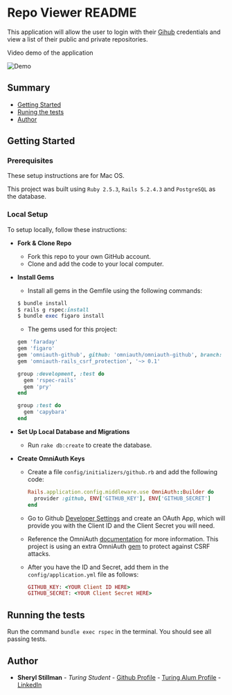 # Repo Viewer README

This application will allow the user to login with their [Gihub](https://github.com/) credentials and view a list of their public and private repositories.

Video demo of the application

![Demo](https://j.gifs.com/E8zMLv.gif)

## Summary

  - [Getting Started](#getting-started)
  - [Runing the tests](#running-the-tests)
  - [Author](#author)

## Getting Started

### Prerequisites

These setup instructions are for Mac OS.

This project was built using `Ruby 2.5.3`, `Rails 5.2.4.3` and `PostgreSQL` as the database.

### Local Setup

To setup locally, follow these instructions:
  * __Fork & Clone Repo__
    * Fork this repo to your own GitHub account.
    * Clone and add the code to your local computer.
  * __Install Gems__
    * Install all gems in the Gemfile using the following commands:
    ```ruby
    $ bundle install
    $ rails g rspec:install
    $ bundle exec figaro install
    ```

    * The gems used for this project:
    ```ruby
    gem 'faraday'
    gem 'figaro'
    gem 'omniauth-github', github: 'omniauth/omniauth-github', branch: 'master'
    gem 'omniauth-rails_csrf_protection', '~> 0.1'

    group :development, :test do
      gem 'rspec-rails'
      gem 'pry'
    end

    group :test do
      gem 'capybara'
    end
    ```

  * __Set Up Local Database and Migrations__
    * Run `rake db:create` to create the database.

  * __Create OmniAuth Keys__
    * Create a file `config/initializers/github.rb` and add the following code:
      ```ruby
      Rails.application.config.middleware.use OmniAuth::Builder do
        provider :github, ENV['GITHUB_KEY'], ENV['GITHUB_SECRET']
      end
      ```

    * Go to Github [Developer Settings](https://github.com/settings/developers) and create an OAuth App, which will provide you with the Client ID and the Client Secret you will need.

    * Reference the OmniAuth [documentation](https://github.com/omniauth/omniauth-github) for more information. This project is using an extra OmniAuth [gem](https://github.com/omniauth/omniauth/wiki/Resolving-CVE-2015-9284) to protect against CSRF attacks.

    * After you have the ID and Secret, add them in the `config/application.yml` file as follows:
      ```ruby
      GITHUB_KEY: <YOUR Client ID HERE>
      GITHUB_SECRET: <YOUR Client Secret HERE>
      ```

## Running the tests

Run the command `bundle exec rspec` in the terminal.  You should see all passing tests.

## Author

- **Sheryl Stillman** - *Turing Student* - [Github Profile](https://github.com/stillsheryl) - [Turing Alum Profile](https://alumni.turing.io/alumni/sheryl-stillman) - [LinkedIn](https://www.linkedin.com/in/sherylstillman1/)
